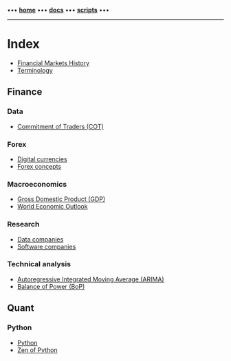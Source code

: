 [//]: # "START - Navigation between Markdown pages inside of GitHub."

••• **[home](/README.md)** ••• **[docs](/docs/index.md)** ••• **[scripts](/scripts/index.md)** •••

[//]: # "END - Navigation between Markdown pages inside of GitHub."

---

# Index

- [Financial Markets History](/docs/finance_history.md)
- [Terminology](/docs/terminology.md)

## Finance

### Data

- [Commitment of Traders (COT)](/docs/finance_data/cot_commitments-of-traders.md)

### Forex

- [Digital currencies](/docs/finance_forex/digital-currencies.md)
- [Forex concepts](/docs/finance_forex/forex-concepts.md)

### Macroeconomics

- [Gross Domestic Product (GDP)](/docs/finance_macroeconomics/gdp_gross-domestic-product.md)
- [World Economic Outlook](/docs/finance_macroeconomics/world-economic-outlook.md)

### Research 

- [Data companies](/docs/finance_research/data-companies.md)
- [Software companies](/docs/finance_research/software-companies.md)

### Technical analysis

- [Autoregressive Integrated Moving Average (ARIMA)](/docs/finance_technical-analysis/autoregressive-integrated-ma.md)
- [Balance of Power (BoP)](/docs/finance_technical-analysis/balance-of-power.md)

## Quant

### Python 

- [Python](/docs/quant_python/python.md)
- [Zen of Python](/docs/quant_python/python_zen.md)
